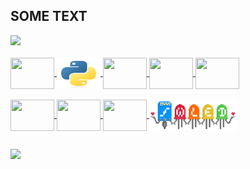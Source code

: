 ## SOME TEXT
 <div>
  <a href="https://github.com/Marcos-Reckers">
  <!-- <img height="180em" src="https://github-readme-stats.vercel.app/api?username=Marcos-Reckers&show_icons=true&theme=dracula&include_all_commits=true&count_private=true"/>-->
  <img height="180em" src="https://github-readme-stats.vercel.app/api/top-langs/?username=Marcos-Reckers&layout=compact&langs_count=16&theme=dracula"/>
</div>
<div style="display: inline_block"><br>
  <img align="center" height="50" width="70" src="https://racket-lang.org/img/racket-logo.svg">
  <img align="center" height="50" width="70" src="https://raw.githubusercontent.com/devicons/devicon/master/icons/python/python-original.svg">
  <img align="center" height="50" width="70" src="https://cdn.jsdelivr.net/gh/devicons/devicon/icons/cplusplus/cplusplus-original.svg">       
  <img align="center" height="50" width="70" src="https://cdn.jsdelivr.net/gh/devicons/devicon/icons/c/c-original.svg">
  <img align="center" height="50" width="70" src="https://cdn.jsdelivr.net/gh/devicons/devicon/icons/docker/docker-original-wordmark.svg">    
</div>

<div style="display: inline_block"><br>
    <img align="center" height="50" width="70" src="https://cdn.jsdelivr.net/gh/devicons/devicon/icons/git/git-original.svg">
    <img align="center" height="50" width="70" src="https://cdn.jsdelivr.net/gh/devicons/devicon/icons/ubuntu/ubuntu-plain.svg">
    <img align="center" height="50" width="70" src="https://cdn.jsdelivr.net/gh/devicons/devicon/icons/arduino/arduino-original-wordmark.svg">
    <img align="center" height="50" width="140" src="https://github.com/Aircoookie/WLED/blob/main/images/wled_logo_akemi.png?raw=true">
  </div>
  
  ##
 
<div> 

  <a href = "mailto:marcoskurth.r@gmail.com"><img src="https://img.shields.io/badge/-Gmail-%23333?style=for-the-badge&logo=gmail&logoColor=white" target="_blank"></a>
  <!-- <a href="https://www.linkedin.com/in/rafaella-ballerini-45875016a" target="_blank"><img src="https://img.shields.io/badge/-LinkedIn-%230077B5?style=for-the-badge&logo=linkedin&logoColor=white" target="_blank"></a> -->
 
</div>
